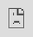 ```yaml
---
layout: HackTheBox
title:  "HackTheBox - Baby WaFfles Order"
date:   2021-02-22 11:50:00 +0000
categories: Challenge Walkthrough HackTheBox
---
```

<p style="font-family:arial;">HackTheBox Baby WaFfles Order<br><br>
</p>
<iframe src="https://drive.google.com/file/d/1pCwVeqnZflu_xyEDim1lPJqnwKxmGHFU/preview" style="position:fixed; top:0px; left:0px; bottom:0px; right:0px; width:100%; height:100%; border:none; margin:0; padding:0; overflow:hidden; z-index:999999;"></iframe>
